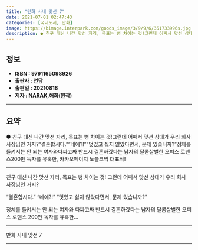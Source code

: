 ```yaml
---
title: "만화 사내 맞선 7"
date: 2021-07-01 02:47:43
categories: [국내도서, 만화]
image: https://bimage.interpark.com/goods_image/3/9/9/6/351733996s.jpg
description: ● 친구 대신 나간 맞선 자리, 목표는 뻥 차이는 것!그런데 어째서 맞선 상대가 우리 회사 사장님인 거지?“결혼합시다.”“네에?!”“멋있고 싫지 않았다면서, 문제 있습니까?”정체를 들켜서는 안 되는 여자와다짜고짜 반드시 결혼하겠다는 남자의 달콤살벌한 오피스 로맨스200만 독자를 유혹한
---
```


## **정보**

- **ISBN : 9791165098926**
- **출판사 : 연담**
- **출판일 : 20210818**
- **저자 : NARAK,해화(원작)**

------



## **요약**

●  친구 대신 나간 맞선 자리, 목표는 뻥 차이는 것!그런데 어째서 맞선 상대가 우리 회사 사장님인 거지?“결혼합시다.”“네에?!”“멋있고 싫지 않았다면서, 문제 있습니까?”정체를 들켜서는 안 되는 여자와다짜고짜 반드시 결혼하겠다는 남자의 달콤살벌한 오피스 로맨스200만 독자를 유혹한, 카카오페이지 노블코믹 대표작!

------

친구 대신 나간 맞선 자리, 목표는 뻥 차이는 것!
그런데 어째서 맞선 상대가 우리 회사 사장님인 거지?

“결혼합시다.”
“네에?!”
“멋있고 싫지 않았다면서, 문제 있습니까?”

정체를 들켜서는 안 되는 여자와
다짜고짜 반드시 결혼하겠다는 남자의 달콤살벌한 오피스 로맨스
200만 독자를 유혹한... 

------


만화 사내 맞선 7 

------


